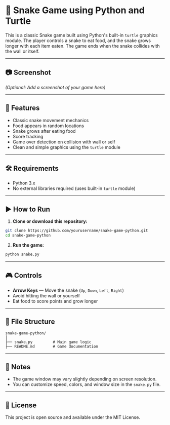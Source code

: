 # 🐍 Snake Game using Python and Turtle

This is a classic Snake game built using Python's built-in `turtle` graphics module. The player controls a snake to eat food, and the snake grows longer with each item eaten. The game ends when the snake collides with the wall or itself.

---

## 📷 Screenshot

*(Optional: Add a screenshot of your game here)*

---

## 🚀 Features

- Classic snake movement mechanics  
- Food appears in random locations  
- Snake grows after eating food  
- Score tracking  
- Game over detection on collision with wall or self  
- Clean and simple graphics using the `turtle` module  

---

## 🛠️ Requirements

- Python 3.x  
- No external libraries required (uses built-in `turtle` module)

---

## ▶️ How to Run

1. **Clone or download this repository:**

```bash
git clone https://github.com/yourusername/snake-game-python.git
cd snake-game-python
```

2. **Run the game:**

```bash
python snake.py
```

---

## 🎮 Controls

- **Arrow Keys** — Move the snake (`Up`, `Down`, `Left`, `Right`)  
- Avoid hitting the wall or yourself  
- Eat food to score points and grow longer  

---

## 📂 File Structure

```
snake-game-python/
│
├── snake.py         # Main game logic
├── README.md        # Game documentation
```

---

## 📌 Notes

- The game window may vary slightly depending on screen resolution.  
- You can customize speed, colors, and window size in the `snake.py` file.

---

## 📄 License

This project is open source and available under the MIT License.
